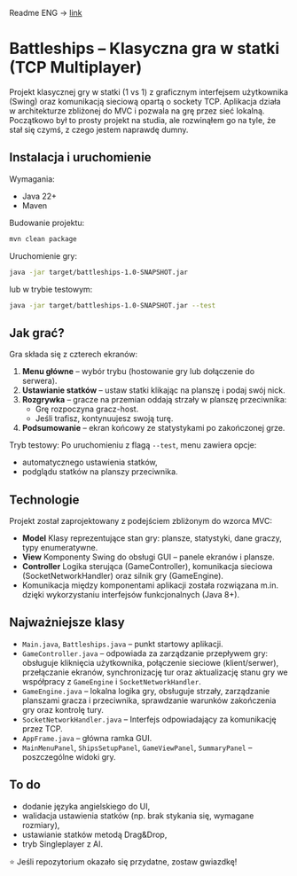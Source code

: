 Readme ENG -> [link](README.md)

# Battleships – Klasyczna gra w statki (TCP Multiplayer)

Projekt klasycznej gry w statki (1 vs 1) z graficznym interfejsem użytkownika (Swing) oraz komunikacją sieciową opartą o sockety TCP. Aplikacja działa w architekturze zbliżonej do MVC i pozwala na grę przez sieć lokalną. Początkowo był to prosty projekt na studia, ale rozwinąłem go na tyle, że stał się czymś, z czego jestem naprawdę dumny.

## Instalacja i uruchomienie

Wymagania:
- Java 22+
- Maven

Budowanie projektu:
```bash
mvn clean package
```

Uruchomienie gry:
```bash
java -jar target/battleships-1.0-SNAPSHOT.jar
```
lub w trybie testowym:
```bash
java -jar target/battleships-1.0-SNAPSHOT.jar --test
```

## Jak grać?

Gra składa się z czterech ekranów:
1. **Menu główne** – wybór trybu (hostowanie gry lub dołączenie do serwera).
2. **Ustawianie statków** – ustaw statki klikając na planszę i podaj swój nick.
3. **Rozgrywka** – gracze na przemian oddają strzały w planszę przeciwnika:
   - Grę rozpoczyna gracz-host.
   - Jeśli trafisz, kontynuujesz swoją turę.
4. **Podsumowanie** – ekran końcowy ze statystykami po zakończonej grze.

Tryb testowy:
Po uruchomieniu z flagą `--test`, menu zawiera opcje:
- automatycznego ustawienia statków,
- podglądu statków na planszy przeciwnika.

## Technologie

Projekt został zaprojektowany z podejściem zbliżonym do wzorca MVC:
- **Model** Klasy reprezentujące stan gry: plansze, statystyki, dane graczy, typy enumeratywne.
- **View** Komponenty Swing do obsługi GUI – panele ekranów i plansze.
- **Controller** Logika sterująca (GameController), komunikacja sieciowa (SocketNetworkHandler) oraz silnik gry (GameEngine).
- Komunikacja między komponentami aplikacji została rozwiązana m.in. dzięki wykorzystaniu interfejsów funkcjonalnych (Java 8+).

## Najważniejsze klasy

- `Main.java`, `Battleships.java` – punkt startowy aplikacji.
- `GameController.java` – odpowiada za zarządzanie przepływem gry: obsługuje kliknięcia użytkownika, połączenie sieciowe (klient/serwer), przełączanie ekranów, synchronizację tur oraz aktualizację stanu gry we współpracy z `GameEngine` i `SocketNetworkHandler`.
- `GameEngine.java` – lokalna logika gry, obsługuje strzały, zarządzanie planszami gracza i przeciwnika, sprawdzanie warunków zakończenia gry oraz kontrolę tury.
- `SocketNetworkHandler.java` – Interfejs odpowiadający za komunikację przez TCP.
- `AppFrame.java` – główna ramka GUI.
- `MainMenuPanel`, `ShipsSetupPanel`, `GameViewPanel`, `SummaryPanel` – poszczególne widoki gry.

## To do

- dodanie języka angielskiego do UI,
- walidacja ustawienia statków (np. brak stykania się, wymagane rozmiary),
- ustawianie statków metodą Drag&Drop,
- tryb Singleplayer z AI.

⭐ Jeśli repozytorium okazało się przydatne, zostaw gwiazdkę!
